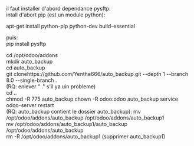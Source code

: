 
il faut installer d'abord dependance pysftp:  
 intall d'abort pip (est un module python):    
   
 apt-get install python-pip python-dev build-essential    
 
 puis:  
 pip install pysftp  


cd /opt/odoo/addons  
mkdir auto_backup  
cd auto_backup  
git clonehttps://github.com/Yenthe666/auto_backup.git --depth 1 --branch 8.0 --single-branch .  
(RQ: enlever " ." s'il ya uin probleme)  
cd ..  
chmod -R 775 auto_backup
chown -R odoo:odoo auto_backup 
service odoo-server restart  
(RQ: auto_backup contient le dossier auto_backup):
mv /opt/odoo/addons/auto_backup /opt/odoo/addons/auto_backup1  
mv /opt/odoo/addons/auto_backup1/auto_backup /opt/odoo/addons/auto_backup  
rm -R /opt/odoo/addons/auto_backup1  (supprimer auto_backup1)  




